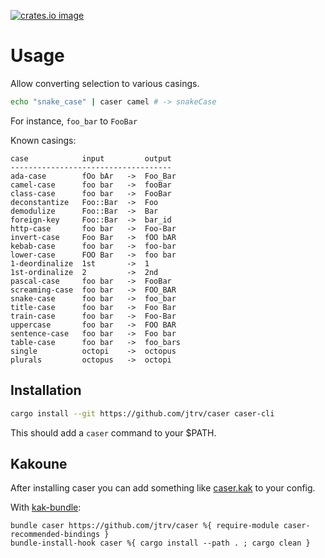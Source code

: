 [![crates.io image](https://img.shields.io/crates/v/caser-cli.svg)](https://crates.io/crates/caser-cli)

# Usage

Allow converting selection to various casings.

```sh
echo "snake_case" | caser camel # -> snakeCase
```

For instance, `foo_bar` to `FooBar`

Known casings:

```
case            input         output
------------------------------------
ada-case        fOo bAr   ->  Foo_Bar
camel-case      foo bar   ->  fooBar
class-case      foo bar   ->  FooBar
deconstantize   Foo::Bar  ->  Foo
demodulize      Foo::Bar  ->  Bar
foreign-key     Foo::Bar  ->  bar_id
http-case       foo bar   ->  Foo-Bar
invert-case     Foo Bar   ->  fOO bAR
kebab-case      foo bar   ->  foo-bar
lower-case      FOO Bar   ->  foo bar
1-deordinalize  1st       ->  1
1st-ordinalize  2         ->  2nd
pascal-case     foo bar   ->  FooBar
screaming-case  foo bar   ->  FOO_BAR
snake-case      foo bar   ->  foo_bar
title-case      foo bar   ->  Foo Bar
train-case      foo bar   ->  Foo-Bar
uppercase       foo bar   ->  FOO BAR
sentence-case   foo bar   ->  Foo bar
table-case      foo bar   ->  foo_bars
single          octopi    ->  octopus
plurals         octopus   ->  octopi
```

## Installation

```sh
cargo install --git https://github.com/jtrv/caser caser-cli
```

This should add a `caser` command to your $PATH.

## Kakoune

After installing caser you can add something like [caser.kak](./rc/caser.kak) to your config.

With [kak-bundle](https://github.com/jdugan6240/kak-bundle):

```kakscript
bundle caser https://github.com/jtrv/caser %{ require-module caser-recommended-bindings }
bundle-install-hook caser %{ cargo install --path . ; cargo clean }
```

